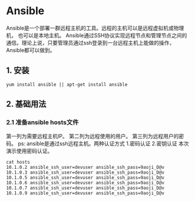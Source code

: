 # Ansible
Ansible是一个部署一群远程主机的工具。远程的主机可以是远程虚拟机或物理机， 也可以是本地主机。
Ansible通过SSH协议实现远程节点和管理节点之间的通信。理论上说，只要管理员通过ssh登录到一台远程主机上能做的操作，Ansible都可以做到。
## 1. 安装
```
yum install ansible || apt-get install ansible
```
## 2. 基础用法
### 2.1 准备ansible hosts文件
第一列为需要远程主机IP。
第二列为远程使用的用户。
第三列为远程用户的密码。
ps: ansible是通过ssh远程主机。两种认证方式 1.密码认证 2.密钥认证
本次演示使用密码认证。
```
cat hosts
10.1.0.2 ansible_ssh_user=devuser ansible_ssh_pass=9aoji_D@v
10.1.0.3 ansible_ssh_user=devuser ansible_ssh_pass=9aoji_D@v
10.1.0.5 ansible_ssh_user=devuser ansible_ssh_pass=9aoji_D@v
10.1.0.6 ansible_ssh_user=devuser ansible_ssh_pass=9aoji_D@v
10.1.0.7 ansible_ssh_user=devuser ansible_ssh_pass=9aoji_D@v
10.1.0.9 ansible_ssh_user=devuser ansible_ssh_pass=9aoji_D@v
```

